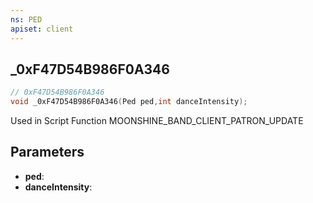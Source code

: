 ```yaml
---
ns: PED
apiset: client
---
```

## _0xF47D54B986F0A346

```c
// 0xF47D54B986F0A346
void _0xF47D54B986F0A346(Ped ped,int danceIntensity);
```

Used in Script Function MOONSHINE_BAND_CLIENT_PATRON_UPDATE

## Parameters
* **ped**:
* **danceIntensity**:



